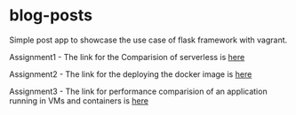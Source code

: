 # blog-posts
Simple post app to showcase the use case of flask framework with vagrant.

Assignment1 - The link for the Comparision of serverless is [here](https://docs.google.com/document/d/1ZMfFebXM1a8C61j9na-_V8ALXVABPx2t/edit?usp=sharing&ouid=102634646235099236813&rtpof=true&sd=true)

Assignment2 - The link for the deploying the docker image is [here](https://docs.google.com/document/d/1pv_gEUWsCr3FmIjAq2ELFDWcvEjDYbYb/edit?usp=sharing&ouid=102634646235099236813&rtpof=true&sd=true)

Assignment3 - The link for performance comparision of an application running in VMs and containers is [here](https://docs.google.com/document/d/1nk4Ry7n-d2CuQTfkxn1vMS7XDnnVz0q6/edit?usp=sharing&ouid=102634646235099236813&rtpof=true&sd=true)
